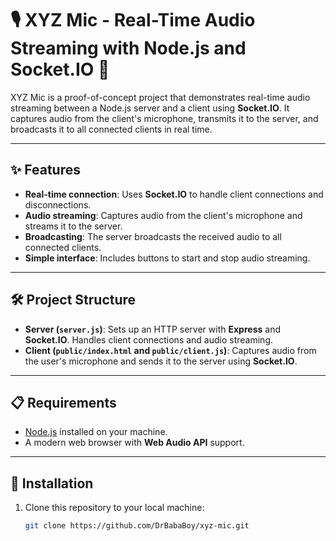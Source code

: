 # 🎙️ XYZ Mic - Real-Time Audio Streaming with Node.js and Socket.IO 🚀

XYZ Mic is a proof-of-concept project that demonstrates real-time audio streaming between a Node.js server and a client using **Socket.IO**. It captures audio from the client's microphone, transmits it to the server, and broadcasts it to all connected clients in real time.

---

## ✨ Features

- **Real-time connection**: Uses **Socket.IO** to handle client connections and disconnections.
- **Audio streaming**: Captures audio from the client's microphone and streams it to the server.
- **Broadcasting**: The server broadcasts the received audio to all connected clients.
- **Simple interface**: Includes buttons to start and stop audio streaming.

---

## 🛠️ Project Structure

- **Server (`server.js`)**: Sets up an HTTP server with **Express** and **Socket.IO**. Handles client connections and audio streaming.
- **Client (`public/index.html` and `public/client.js`)**: Captures audio from the user's microphone and sends it to the server using **Socket.IO**.

---

## 📋 Requirements

- [Node.js](https://nodejs.org/) installed on your machine.
- A modern web browser with **Web Audio API** support.

---

## 🚀 Installation

1. Clone this repository to your local machine:

   ```bash
   git clone https://github.com/DrBabaBoy/xyz-mic.git
